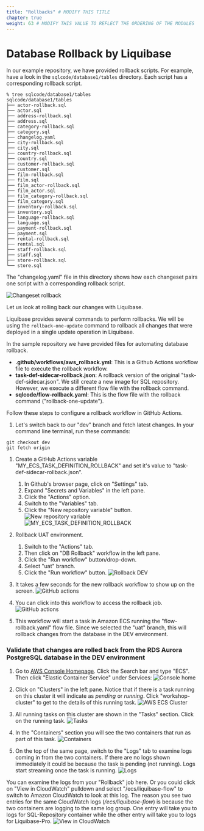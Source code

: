 ```yaml
---
title: "Rollbacks" # MODIFY THIS TITLE
chapter: true
weight: 63 # MODIFY THIS VALUE TO REFLECT THE ORDERING OF THE MODULES
---
```


# Database Rollback by Liquibase

In our example repository, we have provided rollback scripts. For example, have a look in the `sqlcode/database1/tables` directory. Each script has a corresponding rollback script.  

```log
% tree sqlcode/database1/tables
sqlcode/database1/tables
├── actor-rollback.sql
├── actor.sql
├── address-rollback.sql
├── address.sql
├── category-rollback.sql
├── category.sql
├── changelog.yaml
├── city-rollback.sql
├── city.sql
├── country-rollback.sql
├── country.sql
├── customer-rollback.sql
├── customer.sql
├── film-rollback.sql
├── film.sql
├── film_actor-rollback.sql
├── film_actor.sql
├── film_category-rollback.sql
├── film_category.sql
├── inventory-rollback.sql
├── inventory.sql
├── language-rollback.sql
├── language.sql
├── payment-rollback.sql
├── payment.sql
├── rental-rollback.sql
├── rental.sql
├── staff-rollback.sql
├── staff.sql
├── store-rollback.sql
└── store.sql
```

The "changelog.yaml" file in this directory shows how each changeset pairs one script with a corresponding rollback script. 

 ![Changeset rollback](/images/lab4_deploy_to_uat_prod/changeset_rollback_1.png?width=600px&classes=border,shadow)


Let us look at rolling back our changes with Liquibase. 

Liquibase provides several commands to perform rollbacks. We will be using the `rollback-one-update` command to rollback all changes that were deployed in a single update operation in Liquibase. 

In the sample repository we have provided files for automating database rollback.
* __.github/workflows/aws_rollback.yml__: This is a Github Actions workflow file to execute the rollback workflow.
* __task-def-sidecar-rollback.json__: A rollback version of the original "task-def-sidecar.json". We still create a new image for SQL repository. However, we execute a different flow file with the rollback command.
* __sqlcode/flow-rollback.yaml__: This is the flow file with the rollback command ("rollback-one-update"). 

Follow these steps to configure a rollback workflow in GitHub Actions.

1. Let's switch back to our "dev" branch and fetch latest changes. In your command line terminal, run these commands:
```shell
git checkout dev
git fetch origin
```

1. Create a GitHub Actions variable "MY_ECS_TASK_DEFINITION_ROLLBACK" and set it's value to "task-def-sidecar-rollback.json".
     1. In Github's browser page, click on "Settings" tab.
     2. Expand "Secrets and Variables" in the left pane.
     3. Click the "Actions" option. 
     4. Switch to the "Variables" tab.
     5. Click the "New repository variable" button.
     ![New repository variable](/images/lab4_deploy_to_uat_prod/github_variable_0.png?width=600px&classes=border,shadow)
     ![MY_ECS_TASK_DEFINITION_ROLLBACK](/images/lab4_deploy_to_uat_prod/github_variable_1.png?width=600px&classes=border,shadow)

1. Rollback UAT environment. 
     1. Switch to the "Actions" tab. 
     2. Then click on "DB Rollback" workflow in the left pane. 
     3. Click the "Run workflow" button/drop-down.
     4. Select "uat" branch.
     5. Click the "Run workflow" button.
     ![Rollback DEV](/images/lab4_deploy_to_uat_prod/github_actions_rollback_dev_0.png?width=800px&classes=border,shadow)

1. It takes a few seconds for the new rollback workflow to show up on the screen. 
     ![GitHub actions](/images/lab4_deploy_to_uat_prod/github_actions_rollback_dev_2.png?width=800px&classes=border,shadow)

1. You can click into this workflow to access the rollback job.
     ![GitHub actions](/images/lab4_deploy_to_uat_prod/github_actions_rollback_dev_3.png?width=800px&classes=border,shadow)

1. This workflow will start a task in Amazon ECS running the "flow-rollback.yaml" flow file. Since we selected the "uat" branch, this will rollback changes from the database in the DEV environment.

### Validate that changes are rolled back from the RDS Aurora PostgreSQL database in the DEV environment

1. Go to [AWS Console Homepage](https://console.aws.amazon.com/). Click the Search bar and type "ECS". Then click "Elastic Container Service" under Services:
![Console home](/images/lab4_deploy_to_uat_prod/aws_console_home_1.png?width=600px&classes=border,shadow)

1. Click on "Clusters" in the left pane. Notice that if there is a task running on this cluster it will indicate as _pending_ or _running_. Click "workshop-cluster" to get to the details of this running task.
![AWS ECS Cluster](/images/lab4_deploy_to_uat_prod/aws_ecs_cluster_1.png?width=800px&classes=border,shadow)

1. All running tasks on this cluster are shown in the "Tasks" section. Click on the running task.
![Tasks](/images/lab4_deploy_to_uat_prod/aws_ecs_task_1.png?width=800px&classes=border,shadow)

1. In the "Containers" section you will see the two containers that run as part of this task.
![Containers](/images/lab4_deploy_to_uat_prod/aws_ecs_containers_1.png?width=800px&classes=border,shadow)

1. On the top of the same page, switch to the "Logs" tab to examine logs coming in from the two containers. If there are no logs shown immediately it could be because the task is pending (not running). Logs start streaming once the task is running.
![Logs](/images/lab4_deploy_to_uat_prod/aws_ecs_logs_1.png?width=800px&classes=border,shadow)

You can examine the logs from your "Rollback" job here. Or you could click on "View in CloudWatch" pulldown and select "/ecs/liquibase-flow" to switch to Amazon CloudWatch to look at this log. The reason you see two entries for the same CloudWatch logs (_/ecs/liquibase-flow_) is because the two containers are logging to the same log group. One entry will take you to logs for SQL-Repository container while the other entry will take you to logs for Liquibase-Pro. 
![View in CloudWatch](/images/lab4_deploy_to_uat_prod/aws_ecs_view_in_cloudwatch.png?width=800px&classes=border,shadow)

